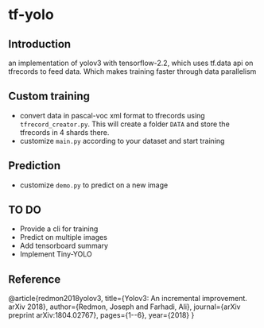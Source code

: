 # tf-yolo

## Introduction
an implementation of yolov3 with tensorflow-2.2, which uses tf.data api on tfrecords to feed data. Which makes training faster through data parallelism

## Custom training
- convert data in pascal-voc xml format to tfrecords using `tfrecord_creator.py`. This will create a folder `DATA` and store the tfrecords in 4 shards there.
- customize `main.py` according to your dataset and start training

## Prediction
- customize `demo.py` to predict on a new image

## TO DO
- Provide a cli for training
- Predict on multiple images
- Add tensorboard summary
- Implement Tiny-YOLO

## Reference
@article{redmon2018yolov3,
  title={Yolov3: An incremental improvement. arXiv 2018},
  author={Redmon, Joseph and Farhadi, Ali},
  journal={arXiv preprint arXiv:1804.02767},
  pages={1--6},
  year={2018}
}




